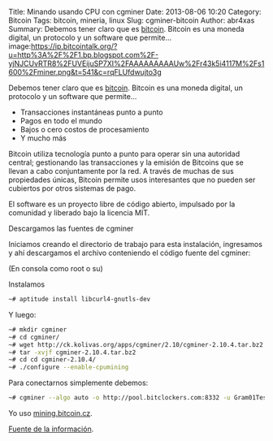 Title: Minando usando CPU con cgminer
Date: 2013-08-06 10:20
Category: Bitcoin
Tags: bitcoin, mineria, linux
Slug: cgminer-bitcoin
Author: abr4xas
Summary: Debemos tener claro que es [bitcoin](http://bitcoin.org/es/ "Una moneda digital P2P de c&oacute;digo abierto"). Bitcoin es una moneda digital, un protocolo y un software que permite...
image:https://ip.bitcointalk.org/?u=http%3A%2F%2F1.bp.blogspot.com%2F-yjNJCUvRTR8%2FUVEijuSP7XI%2FAAAAAAAAAUw%2Fr43k5i4117M%2Fs1600%2Fminer.png&t=541&c=rqFLUfdwujto3g

Debemos tener claro que es [bitcoin](http://bitcoin.org/es/ "Una moneda digital P2P de c&oacute;digo abierto"). Bitcoin es una moneda digital, un protocolo y un software que permite...

 * Transacciones instantáneas punto a punto
 * Pagos en todo el mundo
 * Bajos o cero costos de procesamiento
 * Y mucho más

Bitcoin utiliza tecnología punto a punto para operar sin una autoridad central; gestionando las transacciones y la emisión de Bitcoins que se llevan a cabo conjuntamente por la red. A través de muchas de sus propiedades únicas, Bitcoin permite usos interesantes que no pueden ser cubiertos por otros sistemas de pago.

El software es un proyecto libre de código abierto, impulsado por la comunidad y liberado bajo la licencia MIT.

Descargamos las fuentes de cgminer

Iniciamos creando el directorio de trabajo para esta instalación, ingresamos y ahí descargamos el archivo conteniendo el código fuente del cgminer:

(En consola como root o su)

Instalamos 

```bash
~# aptitude install libcurl4-gnutls-dev
```

 Y luego: 

```bash
~# mkdir cgminer
~# cd cgminer/
~# wget http://ck.kolivas.org/apps/cgminer/2.10/cgminer-2.10.4.tar.bz2
~# tar -xvjf cgminer-2.10.4.tar.bz2
~# cd cd cgminer-2.10.4/
~# ./configure --enable-cpumining
```

Para conectarnos simplemente debemos:

```bash
~# cgminer --algo auto -o http://pool.bitclockers.com:8332 -u Gram01Test -p test123
```

Yo uso [mining.bitcoin.cz](http://mining.bitcoin.cz "mining.bitcoin.cz"). 

[Fuente de la informaci&oacute;n](http://www.guatewireless.org/tecnologia/bitcoins/como-instalar-cgminer-en-linux-debian-ubuntu-mint.html "Fuente de la informaci&oacute;n").